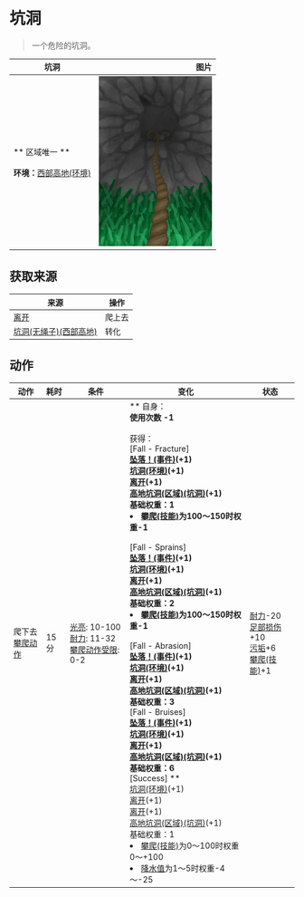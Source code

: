 # 坑洞  
> 一个危险的坑洞。  
  
  坑洞  |   图片   
 ----  |  ----:   
 ** 区域唯一 **<br><br>**环境：**[西部高地(环境)](Env_HighlandsWestern.md)  |  <img decoding="async" src="Sprite/HoleDownRope.png" href="a.md" style="max-width:300px;max-height:300px;">   
  
## 获取来源  
来源  |  操作  
----  |  ----  
[离开](HighlandHoleExit.md)  |  爬上去  
[坑洞(无绳子)(西部高地)](HighlandHoleNoRope.md)  |  转化  
## 动作  
动作  |  耗时  |  条件  |  变化  |  状态  
----  |  ----  |  ----  |  ----  |  ----  
爬下去<br>[攀爬动作](ClimbAction.md)  |  15分  |  [光亮](Light.md): 10-100<br>[耐力](Stamina.md): 11-32<br>[攀爬动作受限](ModifierClimb.md): 0-2  |  ** 自身：**<br>使用次数  -1<br><br>** 获得： **<br>** [Fall - Fracture] **<br>  [坠落！(事件)](Event_FallFracture.md)(+1)<br>  [坑洞(环境)](Env_HighlandHole.md)(+1)<br>  [离开](HighlandHoleExit.md)(+1)<br>  [高地坑洞(区域)(坑洞)](HighlandHole.md)(+1)<br>基础权重：1<li>[攀爬(技能)](Skill_Climbing.md)为100～150时权重-1</li><br>** [Fall - Sprains] **<br>  [坠落！(事件)](Event_FallSprains.md)(+1)<br>  [坑洞(环境)](Env_HighlandHole.md)(+1)<br>  [离开](HighlandHoleExit.md)(+1)<br>  [高地坑洞(区域)(坑洞)](HighlandHole.md)(+1)<br>基础权重：2<li>[攀爬(技能)](Skill_Climbing.md)为100～150时权重-1</li><br>** [Fall - Abrasion] **<br>  [坠落！(事件)](Event_FallAbrasion.md)(+1)<br>  [坑洞(环境)](Env_HighlandHole.md)(+1)<br>  [离开](HighlandHoleExit.md)(+1)<br>  [高地坑洞(区域)(坑洞)](HighlandHole.md)(+1)<br>基础权重：3<br>** [Fall - Bruises] **<br>  [坠落！(事件)](Event_FallBruise.md)(+1)<br>  [坑洞(环境)](Env_HighlandHole.md)(+1)<br>  [离开](HighlandHoleExit.md)(+1)<br>  [高地坑洞(区域)(坑洞)](HighlandHole.md)(+1)<br>基础权重：6<br>** [Success] **<br>  [坑洞(环境)](Env_HighlandHole.md)(+1)<br>  [离开](HighlandHoleExit.md)(+1)<br>  [离开](HighlandHoleExit.md)(+1)<br>  [高地坑洞(区域)(坑洞)](HighlandHole.md)(+1)<br>基础权重：1<li>[攀爬(技能)](Skill_Climbing.md)为0～100时权重0～+100</li><li>[降水值](RainValue.md)为1～5时权重-4～-25</li>  |  [耐力](Stamina.md)-20<br>[足部损伤](FootDamage.md)+10<br>[污垢](Filth.md)+6<br>[攀爬(技能)](Skill_Climbing.md)+1  


<script>document.title="坑洞 - 卡牌生存百科 Card Survival Wiki";</script>